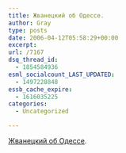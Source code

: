 ```yaml
---
title: Жванецкий об Одессе.
author: Gray
type: posts
date: 2006-04-12T05:58:29+00:00
excerpt:
url: /7167
dsq_thread_id:
  - 1854584936
esml_socialcount_LAST_UPDATED:
  - 1497228848
essb_cache_expire:
  - 1616035225
categories:
  - Uncategorized

---
```








<a href="http://www.ogoniok.com/4939/17/" target="_blank">Жванецкий об Одессе</a>.